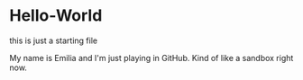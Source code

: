 # Hello-World
this is just a starting file 

My name is Emilia and I'm just playing in GitHub. Kind of like a sandbox right now.
